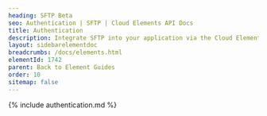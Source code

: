 ```yaml
---
heading: SFTP Beta
seo: Authentication | SFTP | Cloud Elements API Docs
title: Authentication
description: Integrate SFTP into your application via the Cloud Elements APIs.
layout: sidebarelementdoc
breadcrumbs: /docs/elements.html
elementId: 1742
parent: Back to Element Guides
order: 10
sitemap: false
---
```


{% include authentication.md %}
